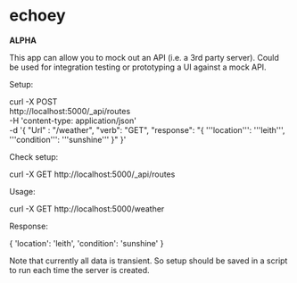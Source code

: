 # echoey

**ALPHA**

This app can allow you to mock out an API (i.e. a 3rd party server).
Could be used for integration testing or prototyping a UI against a mock API.

Setup:

curl -X POST \
  http://localhost:5000/_api/routes \
  -H 'content-type: application/json' \
  -d '{ "Url" : "/weather", "verb": "GET", "response": "{ '\''location'\'': '\''leith'\'', '\''condition'\'': '\''sunshine'\'' }" }'
  
Check setup:

curl -X GET http://localhost:5000/_api/routes 

 
Usage:

curl -X GET http://localhost:5000/weather 

Response:

{ 'location': 'leith', 'condition': 'sunshine' }


Note that currently all data is transient. So setup should be saved in a script to run each time the server is created.

